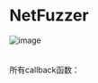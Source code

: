 # NetFuzzer
![image](https://github.com/weizn11/NetFuzzer/raw/master/img/flow.jpg)
<br><br><br>
所有callback函数：<br>
